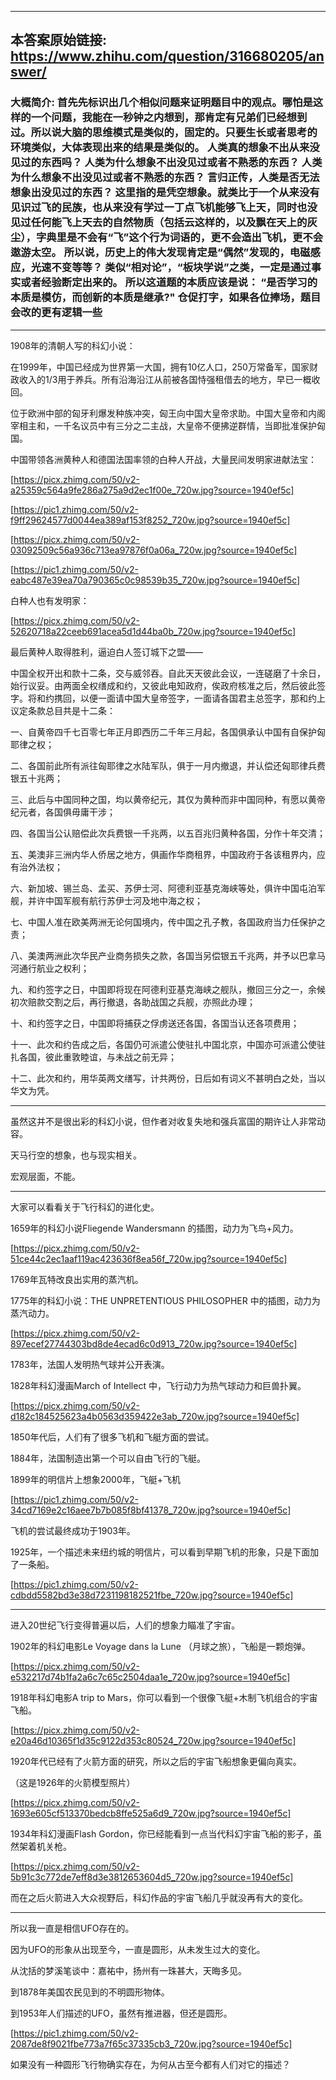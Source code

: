 ----------------------------------------
## 本答案原始链接: https://www.zhihu.com/question/316680205/answer/
### 大概简介: 首先先标识出几个相似问题来证明题目中的观点。哪怕是这样的一个问题，我能在一秒钟之内想到，那肯定有兄弟们已经想到过。所以说大脑的思维模式是类似的，固定的。只要生长或者思考的环境类似，大体表现出来的结果是类似的。 人类真的想象不出从来没见过的东西吗？ 人类为什么想象不出没见过或者不熟悉的东西？ 人类为什么想象不出没见过或者不熟悉的东西？ 言归正传，人类是否无法想象出没见过的东西？ 这里指的是凭空想象。就类比于一个从来没有见识过飞的民族，也从来没有学过一丁点飞机能够飞上天，同时也没见过任何能飞上天去的自然物质（包括云这样的，以及飘在天上的灰尘），字典里是不会有“飞”这个行为词语的，更不会造出飞机，更不会遨游太空。 所以说，历史上的伟大发现肯定是“偶然”发现的，电磁感应，光速不变等等？ 类似“相对论”，“板块学说”之类，一定是通过事实或者经验断定出来的。 所以这道题的本质应该是说： “是否学习的本质是模仿，而创新的本质是继承?" 仓促打字，如果各位捧场，题目会改的更有逻辑一些
----------------------------------------
1908年的清朝人写的科幻小说：

在1999年，中国已经成为世界第一大国，拥有10亿人口，250万常备军，国家财政收入的1/3用于养兵。所有沿海沿江从前被各国恃强租借去的地方，早已一概收回。

位于欧洲中部的匈牙利爆发种族冲突，匈王向中国大皇帝求助。中国大皇帝和内阁宰相主和，一千名议员中有三分之二主战，大皇帝不便拂逆群情，当即批准保护匈国。

中国带领各洲黄种人和德国法国率领的白种人开战，大量民间发明家进献法宝：

[https://picx.zhimg.com/50/v2-a25359c564a9fe286a275a9d2ec1f00e_720w.jpg?source=1940ef5c]




[https://pic1.zhimg.com/50/v2-f9ff29624577d0044ea389af153f8252_720w.jpg?source=1940ef5c]




[https://picx.zhimg.com/50/v2-03092509c56a936c713ea97876f0a06a_720w.jpg?source=1940ef5c]




[https://pic1.zhimg.com/50/v2-eabc487e39ea70a790365c0c98539b35_720w.jpg?source=1940ef5c]

白种人也有发明家：

[https://picx.zhimg.com/50/v2-52620718a22ceeb691acea5d1d44ba0b_720w.jpg?source=1940ef5c]

最后黄种人取得胜利，逼迫白人签订城下之盟——

中国全权开出和款十二条，交与威邻吞。自此天天彼此会议，一连磋磨了十余日，始行议妥。由两面全权缮成和约，又彼此电知政府，俟政府核准之后，然后彼此签字。将和约携回，以便一面请中国大皇帝签字，一面请各国君主总签字，那和约上议定条款总目共是十二条：

一、自黄帝四千七百零七年正月即西历二千年三月起，各国俱承认中国有自保护匈耶律之权；

二、各国前此所有派往匈耶律之水陆军队，俱于一月内撤退，并认偿还匈耶律兵费银五十兆两；

三、此后与中国同种之国，均以黄帝纪元，其仅为黄种而非中国同种，有愿以黄帝纪元者，各国俱毋庸干涉；

四、各国当公认赔偿此次兵费银一千兆两，以五百兆归黄种各国，分作十年交清；

五、美澳非三洲内华人侨居之地方，俱画作华商租界，中国政府于各该租界内，应有治外法权；

六、新加坡、锡兰岛、孟买、苏伊士河、阿德利亚基克海峡等处，俱许中国屯泊军舰，并许中国军舰有航行苏伊士河及地中海之权；

七、中国人准在欧美两洲无论何国境内，传中国之孔子教，各国政府当力任保护之责；

八、美澳两洲此次华民产业商务损失之款，各国当另偿银五千兆两，并予以巴拿马河通行航业之权利；

九、和约签字之日，中国即将现在阿德利亚基克海峡之舰队，撤回三分之一，余候初次赔款交割之后，再行撤退，各助战国之兵舰，亦照此办理；

十、和约签字之日，中国即将捕获之俘虏送还各国，各国当认还各项费用；

十一、此次和约告成之后，各国仍可派遣公使驻扎中国北京，中国亦可派遣公使驻扎各国，彼此重敦睦谊，与未战之前无异；

十二、此次和约，用华英两文缮写，计共两份，日后如有词义不甚明白之处，当以华文为凭。

----------------------------------------

虽然这并不是很出彩的科幻小说，但作者对收复失地和强兵富国的期许让人非常动容。

天马行空的想象，也与现实相关。

宏观层面，不能。

----------------------------------------

大家可以看看关于飞行科幻的进化史。

1659年的科幻小说Fliegende Wandersmann 的插图，动力为飞鸟+风力。

[https://picx.zhimg.com/50/v2-51ce44c2ec1aaf119ac423636f8ea56f_720w.jpg?source=1940ef5c]

1769年瓦特改良出实用的蒸汽机。


1775年的科幻小说：THE UNPRETENTIOUS PHILOSOPHER 中的插图，动力为蒸汽动力。

[https://picx.zhimg.com/50/v2-897ecef27744303bd8de4ecad6c0d913_720w.jpg?source=1940ef5c]

1783年，法国人发明热气球并公开表演。

1828年科幻漫画March of Intellect 中，飞行动力为热气球动力和巨兽扑翼。

[https://picx.zhimg.com/50/v2-d182c184525623a4b0563d359422e3ab_720w.jpg?source=1940ef5c]

1850年代后，人们有了很多飞机和飞艇方面的尝试。

1884年，法国制造出第一个可以自由飞行的飞艇。

1899年的明信片上想象2000年，飞艇+飞机

[https://pic1.zhimg.com/50/v2-34cd7169e2c16aee7b7b085f8bf41378_720w.jpg?source=1940ef5c]

飞机的尝试最终成功于1903年。

1925年，一个描述未来纽约城的明信片，可以看到早期飞机的形象，只是下面加了一条船。

[https://pic1.zhimg.com/50/v2-cdbdd5582bd3e38d7231198182521fbe_720w.jpg?source=1940ef5c]




----------------------------------------

进入20世纪飞行变得普遍以后，人们的想象力瞄准了宇宙。

1902年的科幻电影Le Voyage dans la Lune （月球之旅），飞船是一颗炮弹。

[https://picx.zhimg.com/50/v2-e532217d74b1fa2a6c7c65c2504daa1e_720w.jpg?source=1940ef5c]




1918年科幻电影A trip to Mars，你可以看到一个很像飞艇+木制飞机组合的宇宙飞船。

[https://picx.zhimg.com/50/v2-e20a46d10365f1d35c9122d353c80524_720w.jpg?source=1940ef5c]

1920年代已经有了火箭方面的研究，所以之后的宇宙飞船想象更偏向真实。

（这是1926年的火箭模型照片）

[https://picx.zhimg.com/50/v2-1693e605cf513370bedcb8ffe525a6d9_720w.jpg?source=1940ef5c]

1934年科幻漫画Flash Gordon，你已经能看到一点当代科幻宇宙飞船的影子，虽然架着机关枪。

[https://picx.zhimg.com/50/v2-5b91c3c772de7eff8d3e3812653604d5_720w.jpg?source=1940ef5c]

而在之后火箭进入大众视野后，科幻作品的宇宙飞船几乎就没再有大的变化。

----------------------------------------

所以我一直是相信UFO存在的。

因为UFO的形象从出现至今，一直是圆形，从未发生过大的变化。

从沈括的梦溪笔谈中：嘉祐中，扬州有一珠甚大，天晦多见。

到1878年美国农民见到的不明圆形物体。

到1953年人们描述的UFO，虽然有推进器，但还是圆形。

[https://pic1.zhimg.com/50/v2-2087de8f9021fbe773a7f65c37335cb3_720w.jpg?source=1940ef5c]

如果没有一种圆形飞行物确实存在，为何从古至今都有人们对它的描述？